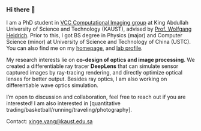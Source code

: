 ### Hi there 👋

I am a PhD student in [VCC Computational Imaging group](https://vccimaging.org/) at King Abdullah University of Science and Technology (KAUST), advised by [Prof. Wolfgang Heidrich](https://vccimaging.org/People/heidriw/). Prior to this, I got BS degree in Physics (major) and Computer Science (minor) at University of Science and Technology of China (USTC). You can also find me on my [homepage](https://singer-yang.github.io/), and [lab profile](https://vccimaging.org/People/xingeyang/).

My research interests lie on **co-design of optics and image processing**. We created a differentiable ray tracer **DeepLens** that can simulate sensor captured images by ray-tracing rendering, and directly optimize optical lenses for better output. Besides ray optics, I am also working on differentiable wave optics simulation. 

I’m open to discussion and collaboration, feel free to reach out if you are interested! I am also interested in [quantitative trading/basketball/running/traveling/photography].

Contact: xinge.yang@kaust.edu.sa

<!--
![singer-yang's github stats](https://github-readme-stats.vercel.app/api?username=singer-yang&show_icons=true&count_private=true&hide=prs&theme=default_repocard)
[![Most used languages](https://github-readme-stats.vercel.app/api/top-langs/?username=singer-yang&&layout=compact)](https://github.com/anuraghazra/github-readme-stats)
-->

<!--
**singer-yang/singer-yang** is a ✨ _special_ ✨ repository because its `README.md` (this file) appears on your GitHub profile.

Here are some ideas to get you started:

- 🔭 I’m currently working on ...
- 🌱 I’m currently learning ...
- 👯 I’m looking to collaborate on ...
- 🤔 I’m looking for help with ...
- 💬 Ask me about ...
- 📫 How to reach me: ...
- 😄 Pronouns: ...
- ⚡ Fun fact: ...
-->
